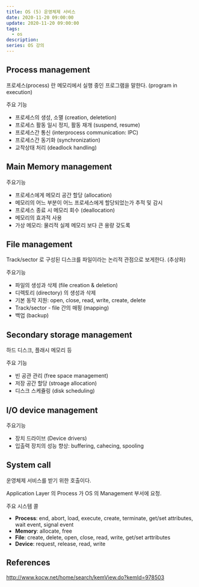 ```yaml
---
title: OS (5) 운영체제 서비스
date: 2020-11-20 09:00:00
update: 2020-11-20 09:00:00
tags:
  - os
description:
series: OS 강의
---
```


## Process management

프로세스(process) 란 메모리에서 실행 중인 프로그램을 말한다. (program in execution)

주요 기능

- 프로세스의 생성, 소멸 (creation, deletetion)
- 프로세스 활동 일시 정지, 활동 재개 (suspend, resume)
- 프로세스간 통신 (interprocess communication: IPC)
- 프로세스간 동기화 (synchronization)
- 교착상태 처리 (deadlock handling)

## Main Memory management

주요기능

- 프로세스에게 메모리 공간 할당 (allocation)
- 메모리의 어느 부분이 어느 프로세스에게 할당되었는가 추적 및 감시
- 프로세스 종료 시 메모리 회수 (deallocation)
- 메모리의 효과적 사용
- 가상 메모리: 물리적 실제 메모리 보다 큰 용량 갖도록

## File management

Track/sector 로 구성된 디스크를 파일이라는 논리적 관점으로 보게한다. (추상화)

주요기능

- 파일의 생성과 삭제 (file creation & deletion)
- 디렉토리 (directory) 의 생성과 삭제
- 기본 동작 지원: open, close, read, write, create, delete
- Track/sector - file 간의 매핑 (mapping)
- 백업 (backup)

## Secondary storage management

하드 디스크, 플래시 메모리 등

주요 기능

- 빈 공관 관리 (free space management)
- 저장 공간 할당 (stroage allocation)
- 디스크 스케쥴링 (disk scheduling)

## I/O device management

주요기능

- 장치 드라이브 (Device drivers)
- 입출력 장치의 성능 향상: buffering, cahecing, spooling

## System call

운영체제 서비스를 받기 위한 호출이다.

Application Layer 의 Process 가 OS 의 Management 부서에 요청.

주요 시스템 콜

- **Process**: end, abort, load, execute, create, terminate, get/set attributes, wait event, signal event
- **Memory**: allocate, free
- **File**: create, delete, open, close, read, write, get/set arttributes
- **Device**: request, release, read, write

## References

http://www.kocw.net/home/search/kemView.do?kemId=978503
